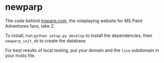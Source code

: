 # newparp

The code behind [msparp.com](http://msparp.com/), the roleplaying website for MS Paint Adventures fans, take 2.

To install, run `python setup.py develop` to install the dependencies, then `newparp_init_db` to create the database.

For best results of local testing, put your domain and the `live` subdomain in your hosts file.
